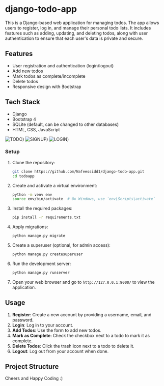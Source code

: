 # django-todo-app
This is a Django-based web application for managing todos. The app allows users to register, log in, and manage their personal todo lists. It includes features such as adding, updating, and deleting todos, along with user authentication to ensure that each user's data is private and secure.
## Features

- User registration and authentication (login/logout)
- Add new todos
- Mark todos as complete/incomplete
- Delete todos
- Responsive design with Bootstrap

## Tech Stack

- Django
- Bootstrap 4
- SQLite (default, can be changed to other databases)
- HTML, CSS, JavaScript

![TODO](https://github.com/Nafeessidd1/django-todo-app/blob/main/staticfiles/home1.png))
![SIGNUP](https://github.com/Nafeessidd1/django-todo-app/blob/main/staticfiles/signup.png))
![LOGIN](https://github.com/Nafeessidd1/django-todo-app/blob/main/staticfiles/login1.png))

### Setup

1. Clone the repository:
    ```bash
    git clone https://github.com/Nafeessidd1/django-todo-app.git
    cd todoapp
    ```

2. Create and activate a virtual environment:
    ```bash
    python -m venv env
    source env/bin/activate  # On Windows, use `env\Scripts\activate`
    ```

3. Install the required packages:
    ```bash
    pip install -r requirements.txt
    ```

4. Apply migrations:
    ```bash
    python manage.py migrate
    ```

5. Create a superuser (optional, for admin access):
    ```bash
    python manage.py createsuperuser
    ```

6. Run the development server:
    ```bash
    python manage.py runserver
    ```

7. Open your web browser and go to `http://127.0.0.1:8000/` to view the application.

## Usage

1. **Register**: Create a new account by providing a username, email, and password.
2. **Login**: Log in to your account.
3. **Add Todos**: Use the form to add new todos.
4. **Mark as Complete**: Check the checkbox next to a todo to mark it as complete.
5. **Delete Todos**: Click the trash icon next to a todo to delete it.
6. **Logout**: Log out from your account when done.

## Project Structure


Cheers and Happy Coding :)

